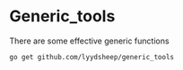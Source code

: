 # Generic_tools

There are some effective generic functions

```
go get github.com/lyydsheep/generic_tools
```